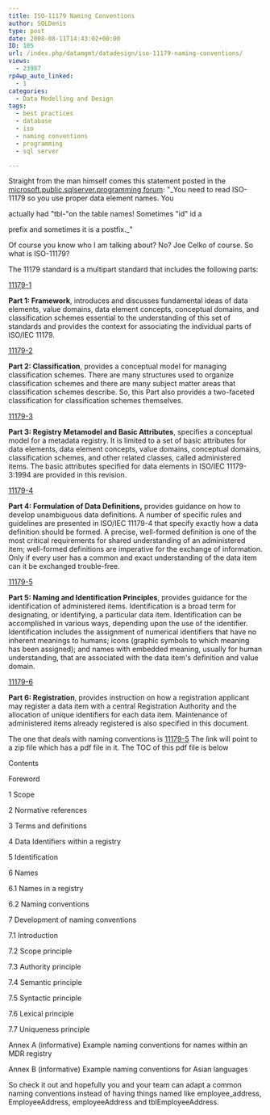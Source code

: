 ```yaml
---
title: ISO-11179 Naming Conventions
author: SQLDenis
type: post
date: 2008-08-11T14:43:02+00:00
ID: 105
url: /index.php/datamgmt/datadesign/iso-11179-naming-conventions/
views:
  - 23987
rp4wp_auto_linked:
  - 1
categories:
  - Data Modelling and Design
tags:
  - best practices
  - database
  - iso
  - naming conventions
  - programming
  - sql server

---
```

Straight from the man himself comes this statement posted in the [microsoft.public.sqlserver.programming forum][1]: "_You need to read ISO-11179 so you use proper data element names. You
  
actually had "tbl-"on the table names! Sometimes "id" id a
  
prefix and sometimes it is a postfix._"

Of course you know who I am talking about? No? Joe Celko of course. So what is ISO-11179?

The 11179 standard is a multipart standard that includes the following parts:

[11179-1][2]
  
**Part 1: Framework**, introduces and discusses fundamental ideas of data elements, value domains, data element concepts, conceptual domains, and classification schemes essential to the understanding of this set of standards and provides the context for associating the individual parts of ISO/IEC 11179.

[11179-2][3]
  
**Part 2: Classification**, provides a conceptual model for managing classification schemes. There are many structures used to organize classification schemes and there are many subject matter areas that classification schemes describe. So, this Part also provides a two-faceted classification for classification schemes themselves.

[11179-3][4]
  
**Part 3: Registry Metamodel and Basic Attributes**, specifies a conceptual model for a metadata registry. It is limited to a set of basic attributes for data elements, data element concepts, value domains, conceptual domains, classification schemes, and other related classes, called administered items. The basic attributes specified for data elements in ISO/IEC 11179-3:1994 are provided in this revision.

[11179-4][5]
  
**Part 4: Formulation of Data Definitions,** provides guidance on how to develop unambiguous data definitions. A number of specific rules and guidelines are presented in ISO/IEC 11179-4 that specify exactly how a data definition should be formed. A precise, well-formed definition is one of the most critical requirements for shared understanding of an administered item; well-formed definitions are imperative for the exchange of information. Only if every user has a common and exact understanding of the data item can it be exchanged trouble-free.

[11179-5][6]
  
**Part 5: Naming and Identification Principles**, provides guidance for the identification of administered items. Identification is a broad term for designating, or identifying, a particular data item. Identification can be accomplished in various ways, depending upon the use of the identifier. Identification includes the assignment of numerical identifiers that have no inherent meanings to humans; icons (graphic symbols to which meaning has been assigned); and names with embedded meaning, usually for human understanding, that are associated with the data item's definition and value domain.

[11179-6][7]
  
**Part 6: Registration**, provides instruction on how a registration applicant may register a data item with a central Registration Authority and the allocation of unique identifiers for each data item. Maintenance of administered items already registered is also specified in this document.

The one that deals with naming conventions is [11179-5][6] The link will point to a zip file which has a pdf file in it. The TOC of this pdf file is below

Contents
  
Foreword
  
1 Scope
  
2 Normative references
  
3 Terms and definitions
  
4 Data Identifiers within a registry
  
5 Identification
  
6 Names
  
6.1 Names in a registry
  
6.2 Naming conventions
  
7 Development of naming conventions
  
7.1 Introduction
  
7.2 Scope principle
  
7.3 Authority principle
  
7.4 Semantic principle
  
7.5 Syntactic principle
  
7.6 Lexical principle
  
7.7 Uniqueness principle
  
Annex A (informative) Example naming conventions for names within an MDR registry
  
Annex B (informative) Example naming conventions for Asian languages

So check it out and hopefully you and your team can adapt a common naming conventions instead of having things named like employee_address, EmployeeAddress, employeeAddress and tblEmployeeAddress.

 [1]: http://groups.google.com/group/microsoft.public.sqlserver.programming/browse_thread/thread/b29389050253df78/87d7c1b73e60e41d#87d7c1b73e60e41d
 [2]: http://metadata-standards.org/11179/#11179-1
 [3]: http://metadata-standards.org/11179/#11179-2
 [4]: http://metadata-standards.org/11179/#11179-3
 [5]: http://metadata-standards.org/11179/#11179-4
 [6]: http://metadata-standards.org/11179/#11179-5
 [7]: http://metadata-standards.org/11179/#11179-6